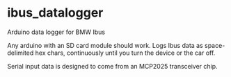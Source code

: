 # ibus_datalogger
Arduino data logger for BMW Ibus

Any arduino with an SD card module should work. Logs Ibus data as space-delimited hex chars, continuously until you turn the device or the car off.

Serial input data is designed to come from an MCP2025 transceiver chip.
